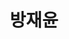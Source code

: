 ---
layout: hubs
key: Q56526297
title: 방재윤
name: 방재윤
description: 언론인
score: 0.0019971291268801095
degree: 4
---